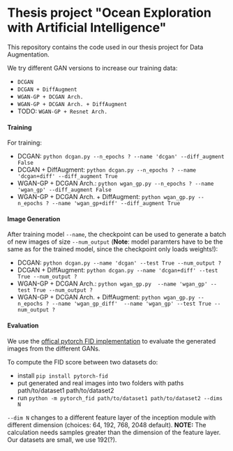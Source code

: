 # Thesis project "Ocean Exploration with Artificial Intelligence" 

This repository contains the code used in our thesis project for Data Augmentation.


We try different GAN versions to increase our training data:
- `DCGAN`
- `DCGAN + DiffAugment`
- `WGAN-GP + DCGAN Arch.`
- `WGAN-GP + DCGAN Arch. + DiffAugment`
- TODO: `WGAN-GP + Resnet Arch.`

#### Training 
For training: 
- DCGAN: `python dcgan.py --n_epochs ? --name 'dcgan' --diff_augment False`
- DCGAN + DiffAugment: `python dcgan.py --n_epochs ? --name 'dcgan+diff' --diff_augment True`
- WGAN-GP + DCGAN Arch.: `python wgan_gp.py --n_epochs ? --name 'wgan_gp' --diff_augment False `
- WGAN-GP + DCGAN Arch. + DiffAugment: `python wgan_gp.py --n_epochs ? --name 'wgan_gp+diff' --diff_augment True`

#### Image Generation

After training model `--name`,  the checkpoint can be used to generate a batch of new images of size `--num_output`
(**Note**: model paramters have to be the same as for the trained model, since the checkpoint only loads weights!): 

- DCGAN: `python dcgan.py --name 'dcgan' --test True --num_output ? `
- DCGAN + DiffAugment: `python dcgan.py --name 'dcgan+diff' --test True --num_output ? `
- WGAN-GP + DCGAN Arch.: `python wgan_gp.py  --name 'wgan_gp' --test True --num_output ? `
- WGAN-GP + DCGAN Arch. + DiffAugment: `python wgan_gp.py --n_epochs ? --name 'wgan_gp_diff'  --name 'wgan_gp' --test True --num_output ? `

#### Evaluation
We use the [offical pytorch FID implementation](https://github.com/mseitzer/pytorch-fid) to evaluate the generated images from the different GANs.

To compute the FID score between two datasets do: 
- install `pip install pytorch-fid`
- put generated and real images into two folders with paths path/to/dataset1 path/to/dataset2
- run `python -m pytorch_fid path/to/dataset1 path/to/dataset2 --dims N`

`--dim N` changes to a different feature layer of the inception module with different dimension (choices: 64, 192, 768, 2048 default). **NOTE:** The calculation needs samples greater than the dimension of the feature layer. Our datasets are small, we use 192(?).




